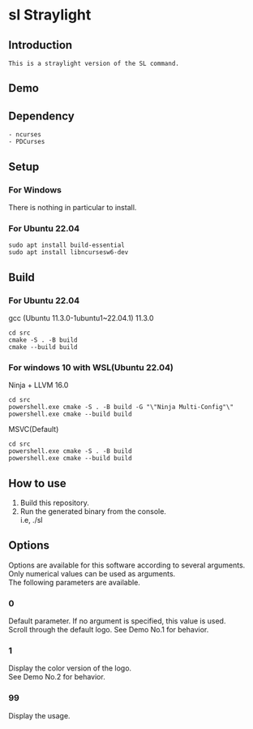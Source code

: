 
# sl Straylight

## Introduction

    This is a straylight version of the SL command.  

## Demo


## Dependency

    - ncurses  
    - PDCurses  

## Setup

### For Windows

There is nothing in particular to install.  

### For Ubuntu 22.04

    sudo apt install build-essential  
    sudo apt install libncursesw6-dev  

## Build

### For Ubuntu 22.04
gcc (Ubuntu 11.3.0-1ubuntu1~22.04.1) 11.3.0  

    cd src
    cmake -S . -B build  
    cmake --build build  

### For windows 10 with WSL(Ubuntu 22.04)
Ninja + LLVM 16.0  

    cd src
    powershell.exe cmake -S . -B build -G "\"Ninja Multi-Config"\"  
    powershell.exe cmake --build build  

MSVC(Default)  

    cd src
    powershell.exe cmake -S . -B build  
    powershell.exe cmake --build build  

## How to use

1. Build this repository.  
2. Run the generated binary from the console.  
i.e, ./sl  

## Options

Options are available for this software according to several arguments.  
Only numerical values can be used as arguments.  
The following parameters are available.  

### 0

Default parameter. If no argument is specified, this value is used.  
Scroll through the default logo. See Demo No.1 for behavior.  

### 1

Display the color version of the logo.  
See Demo No.2 for behavior.  

### 99

Display the usage.  



